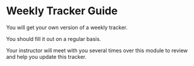 # Weekly Tracker Guide

You will get your own version of a weekly tracker. 

You should fill it out on a regular basis.

Your instructor will meet with you several times over this module to review and help you update this tracker. 
